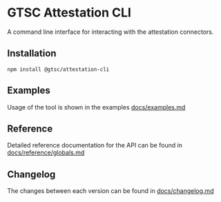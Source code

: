 # GTSC Attestation CLI

A command line interface for interacting with the attestation connectors.

## Installation

```shell
npm install @gtsc/attestation-cli
```

## Examples

Usage of the tool is shown in the examples [docs/examples.md](docs/examples.md)

## Reference

Detailed reference documentation for the API can be found in [docs/reference/globals.md](docs/reference/globals.md)

## Changelog

The changes between each version can be found in [docs/changelog.md](docs/changelog.md)
